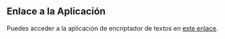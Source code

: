 ## Enlace a la Aplicación

Puedes acceder a la aplicación de encriptador de textos en [este enlace](file:///C:/Users/al172786/Documents/PROGRAMACI%C3%93N%20LOGICA/ENCRIPTADOR%20DE%20TEXTOS/index.html).
